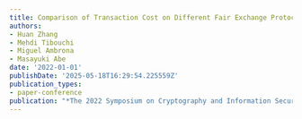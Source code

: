 ```yaml
---
title: Comparison of Transaction Cost on Different Fair Exchange Protocols
authors:
- Huan Zhang
- Mehdi Tibouchi
- Miguel Ambrona
- Masayuki Abe
date: '2022-01-01'
publishDate: '2025-05-18T16:29:54.225559Z'
publication_types:
- paper-conference
publication: "*The 2022 Symposium on Cryptography and Information Security (SCIS'22)*"
---
```

